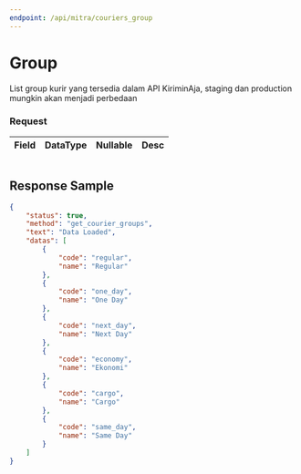 ```yaml
---
endpoint: /api/mitra/couriers_group
---
```


# Group

List group kurir yang tersedia dalam API KiriminAja, staging dan production mungkin akan menjadi perbedaan

### Request
| Field           | DataType | Nullable  | Desc     |
|-----------------|----------|-----------|----------|

```json

```

## Response Sample

```json
{
    "status": true,
    "method": "get_courier_groups",
    "text": "Data Loaded",
    "datas": [
        {
            "code": "regular",
            "name": "Regular"
        },
        {
            "code": "one_day",
            "name": "One Day"
        },
        {
            "code": "next_day",
            "name": "Next Day"
        },
        {
            "code": "economy",
            "name": "Ekonomi"
        },
        {
            "code": "cargo",
            "name": "Cargo"
        },
        {
            "code": "same_day",
            "name": "Same Day"
        }
    ]
}
```
